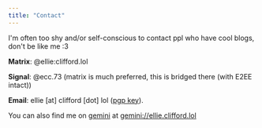 ```yaml
---
title: "Contact"
---
```


I'm often too shy and/or self-conscious to contact ppl who have cool blogs,
don't be like me :3

**Matrix**: @ellie:clifford.lol

**Signal**: @ecc.73 (matrix is much preferred, this is bridged there (with E2EE intact))

**Email**: ellie [at] clifford [dot] lol ([pgp key](https://ellie.clifford.lol/ellie_clifford.asc)).

You can also find me on [gemini](https://geminiprotocol.net/) at [gemini://ellie.clifford.lol](gemini://ellie.clifford.lol/)
